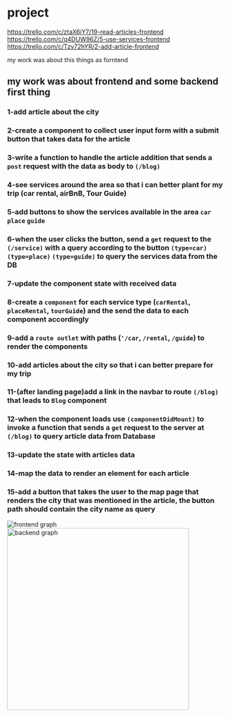 # project


https://trello.com/c/ztaX6iY7/19-read-articles-frontend
https://trello.com/c/q4DUW96Z/5-use-services-frontend
https://trello.com/c/Tzv72hYR/2-add-article-frontend


my work was about this things as forntend

## my work was about frontend and some backend first thing 
### 1-add article about the city
### 2-create a component to collect  user input form with a submit button that takes data for the article
### 3-write a function to handle the article addition that sends a `post` request with the data as body to `(/blog)`
### 4-see services around the area so that i can better plant for my trip (car rental, airBnB, Tour Guide)
### 5-add buttons to show the services available in the area `car` `place` `guide`
### 6-when the user clicks the button, send a `get` request to the `(/service)`  with a query according to the button `(type=car)` `(type=place)` `(type=guide)` to query the services data from the DB
### 7-update the component state with received data
### 8-create a `component` for each service type (`carRental`, `placeRental`, `tourGuide`)  and the send the data to each component accordingly  
### 9-add a `route outlet` with paths (`'/car`, `/rental`, `/guide`) to render the components 
### 10-add articles about the city so that i can better prepare for my trip
### 11-(after landing page)add a link in the navbar to route `(/blog)` that leads to `Blog` component
### 12-when the component loads use `(componentDidMount)` to invoke a function that sends a  `get` request to the server at `(/blog)` to query article data from Database
### 13-update the state with articles data
### 14-map the data to render an element for each article
### 15-add a button that takes the user to the map page that renders the city that was mentioned in the article, the button path should contain the city name as query

![frontend graph](https://user-images.githubusercontent.com/67606888/185787681-32a08889-3608-4d6f-aa66-450ebd7355cf.png)
<img width="422" alt="backend graph" src="https://user-images.githubusercontent.com/67606888/185787682-7b15975e-2251-48c5-9ae8-6bf728e3183c.png">
